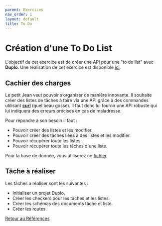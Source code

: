 ```yaml
---
parent: Exercices
nav_order: 1
layout: default
title: To Do
---
```


# Création d'une To Do List
L'objectif de cet exercice est de créer une API pour une "to do list" avec **Duplo**. 
Une réalisation de cet exercice est disponible [ici](https://github.com/duplojs/examples/tree/0.x/exercises/to-do).

## Cachier des charges 
Le petit Jean veut pouvoir s’organiser de manière innovante. Il souhaite créer des listes de tâches à faire via une API grâce à des commandes utilisant **[curl](https://curl.se/docs/manpage.html)** (quel beau gosse). Il faut donc lui fournir une API robuste qui lui indiquera des erreurs précises en cas de maladresse.

Pour répondre à son besoin il faut :
- Pouvoir créer des listes et les modifier. 
- Pouvoir créer des tâches liées à des listes et les modifier.
- Pouvoir récupérer toute les listes.
- Pouvoir récupérer toute les tâches d'une liste.

Pour la base de donnée, vous utiliserez ce [fichier](https://github.com/duplojs/examples/blob/0.x/exercises/to-do/src/providers/myDataBase.ts).

## Tâche à réaliser
Les tâches a réaliser sont les suivantes :
- Initialiser un projet Duplo.
- Créer les checkers pour les tâches et les listes.
- Créer les schémas des documents tâche et liste.
- Créer les routes.

[Retour au Références](../..)

